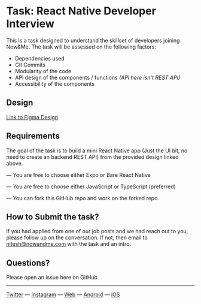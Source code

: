 # Task: React Native Developer Interview

This is a task designed to understand the skillset of developers joining Now&Me.
The task will be assessed on the following factors:

- Dependencies used
- Git Commits
- Modularity of the code
- API design of the components / functions _(API here isn't REST API)_
- Accessibility of the components

## Design

[Link to Figma Design](https://www.figma.com/file/VcWAcNWYeXajRHoIoA2ma6/React-Native-Developer%3A-Now%26Me?node-id=0%3A1)

## Requirements

The goal of the task is to build a mini React Native app (Just the UI bit, no need to create an backend REST API) from the provided design linked above.

— You are free to choose either Expo or Bare React Native

— You are free to choose either JavaScript or TypeScript (preferred)

— You can fork this GitHub repo and work on the forked repo.

## How to Submit the task?

If you had applied from one of our job posts and we had reach out to you, please follow up on the conversation.
If not, then email to [nitesh@nowandme.com](mailto:nitesh@nowandme.com) with the task and an intro.

## Questions?

Please open an issue here on GitHub

---

[Twitter](https://twitter.com/nowandme) — [Instagram](https://instagram.com/nowandme) — [Web](https://nowandme.com/explore) — [Android](https://play.google.com/store/apps/details?id=com.nowandme.app) — [iOS](https://apps.apple.com/in/app/now-me-mental-health-community/id1587888702)
